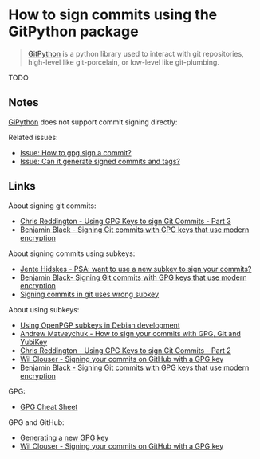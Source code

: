 # How to sign commits using the GitPython package

> [GitPython](https://github.com/gitpython-developers/GitPython) is a python library used to interact with git repositories, high-level like git-porcelain, or low-level like git-plumbing.

TODO

## Notes

[GiPython](https://github.com/gitpython-developers/GitPython) does not support commit signing directly:

Related issues:

- [Issue: How to gpg sign a commit?](https://github.com/gitpython-developers/GitPython/issues/580)
- [Issue: Can it generate signed commits and tags?](https://github.com/gitpython-developers/GitPython/issues/579)

## Links

About signing git commits:

- [Chris Reddington - Using GPG Keys to sign Git Commits - Part 3](https://www.cloudwithchris.com/blog/gpg-git-part-3/)
- [Benjamin Black - Signing Git commits with GPG keys that use modern encryption](https://dev.to/benjaminblack/signing-git-commits-with-modern-encryption-1koh)

About signing commits using subkeys:

- [Jente Hidskes - PSA: want to use a new subkey to sign your commits?](https://www.hjdskes.nl/blog/psa-github-gpg/)
- [Benjamin Black- Signing Git commits with GPG keys that use modern encryption](https://dev.to/benjaminblack/signing-git-commits-with-modern-encryption-1koh)
- [Signing commits in git uses wrong subkey](https://stackoverflow.com/questions/46330629/signing-commits-in-git-uses-wrong-subkey)

About using subkeys:

- [Using OpenPGP subkeys in Debian development](https://wiki.debian.org/Subkeys)
- [Andrew Matveychuk - How to sign your commits with GPG, Git and YubiKey](https://andrewmatveychuk.com/how-to-sign-you-commits-with-gpg-git-and-yubikey/)
- [Chris Reddington - Using GPG Keys to sign Git Commits - Part 2](https://www.cloudwithchris.com/blog/gpg-git-part-2)
- [Wil Clouser - Signing your commits on GitHub with a GPG key](https://micropipes.com/blog/2016/08/31/signing-your-commits-on-github-with-a-gpg-key/)
- [Benjamin Black - Signing Git commits with GPG keys that use modern encryption](https://dev.to/benjaminblack/signing-git-commits-with-modern-encryption-1koh)

GPG:

- [GPG Cheat Sheet](https://gock.net/blog/2020/gpg-cheat-sheet/)

GPG and GitHub:

- [Generating a new GPG key](https://docs.github.com/en/authentication/managing-commit-signature-verification/generating-a-new-gpg-key)
- [Wil Clouser - Signing your commits on GitHub with a GPG key](https://micropipes.com/blog/2016/08/31/signing-your-commits-on-github-with-a-gpg-key/)
